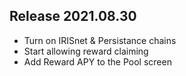 ## Release 2021.08.30

* Turn on IRISnet & Persistance chains
* Start allowing reward claiming
* Add Reward APY to the Pool screen 
